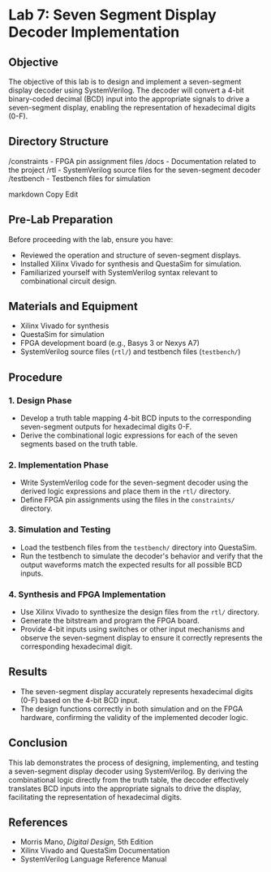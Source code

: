 # Lab 7: Seven Segment Display Decoder Implementation  

## Objective  
The objective of this lab is to design and implement a seven-segment display decoder using SystemVerilog. The decoder will convert a 4-bit binary-coded decimal (BCD) input into the appropriate signals to drive a seven-segment display, enabling the representation of hexadecimal digits (0-F).  

## Directory Structure  
/constraints - FPGA pin assignment files
/docs - Documentation related to the project
/rtl - SystemVerilog source files for the seven-segment decoder
/testbench - Testbench files for simulation

markdown
Copy
Edit

## Pre-Lab Preparation  
Before proceeding with the lab, ensure you have:  
- Reviewed the operation and structure of seven-segment displays.  
- Installed Xilinx Vivado for synthesis and QuestaSim for simulation.  
- Familiarized yourself with SystemVerilog syntax relevant to combinational circuit design.  

## Materials and Equipment  
- Xilinx Vivado for synthesis  
- QuestaSim for simulation  
- FPGA development board (e.g., Basys 3 or Nexys A7)  
- SystemVerilog source files (`rtl/`) and testbench files (`testbench/`)  

## Procedure  

### 1. Design Phase  
- Develop a truth table mapping 4-bit BCD inputs to the corresponding seven-segment outputs for hexadecimal digits 0-F.  
- Derive the combinational logic expressions for each of the seven segments based on the truth table.  

### 2. Implementation Phase  
- Write SystemVerilog code for the seven-segment decoder using the derived logic expressions and place them in the `rtl/` directory.  
- Define FPGA pin assignments using the files in the `constraints/` directory.  

### 3. Simulation and Testing  
- Load the testbench files from the `testbench/` directory into QuestaSim.  
- Run the testbench to simulate the decoder's behavior and verify that the output waveforms match the expected results for all possible BCD inputs.  

### 4. Synthesis and FPGA Implementation  
- Use Xilinx Vivado to synthesize the design files from the `rtl/` directory.  
- Generate the bitstream and program the FPGA board.  
- Provide 4-bit inputs using switches or other input mechanisms and observe the seven-segment display to ensure it correctly represents the corresponding hexadecimal digit.  

## Results  
- The seven-segment display accurately represents hexadecimal digits (0-F) based on the 4-bit BCD input.  
- The design functions correctly in both simulation and on the FPGA hardware, confirming the validity of the implemented decoder logic.  

## Conclusion  
This lab demonstrates the process of designing, implementing, and testing a seven-segment display decoder using SystemVerilog. By deriving the combinational logic directly from the truth table, the decoder effectively translates BCD inputs into the appropriate signals to drive the display, facilitating the representation of hexadecimal digits.  

## References  
- Morris Mano, *Digital Design*, 5th Edition  
- Xilinx Vivado and QuestaSim Documentation  
- SystemVerilog Language Reference Manual  

